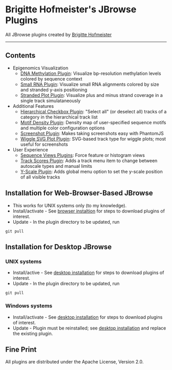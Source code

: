 # Brigitte Hofmeister's JBrowse Plugins
All JBrowse plugins created by [Brigitte Hofmeister](https://github.com/bhofmei)

-------------

## Contents
- Epigenomics Visualization
  - [DNA Methylation Plugin](https://github.com/bhofmei/jbplugin-methylation): Visualize bp-resolution methylation levels colored by sequence context
  - [Small RNA Plugin](https://github.com/bhofmei/jbplugin-smallrna): Visualize small RNA alignments colored by size and stranded y-axis positioning
  - [Stranded Plot Plugin](https://github.com/bhofmei/jbplugin-strandedplot): Visualize plus and minus strand coverage in a single track simulataneously
- Additional Features
  - [Hierarchical Checkbox Plugin](https://github.com/bhofmei/jbplugin-hierarchicalcheckbox): "Select all" (or deselect all) tracks of a category in the hierarchical track list
  - [Motif Density Plugin](https://github.com/bhofmei/jbplugin-motifdens.git): Density map of user-specified sequence motifs and multiple color configuration options
  - [Screenshot Plugin](https://github.com/bhofmei/jbplugin-screenshot): Makes taking screenshots easy with PhantomJS
  - [Wiggle SVG Plot Plugin](https://github.com/bhofmei/jbplugin-wigglesvg): SVG-based track type for wiggle plots; most useful for screenshots
- User Experience
  - [Sequence Views Plugins](https://github.com/bhofmei/jbplugin-seqview): Force feature or histogram views
  - [Track Scores Plugin](https://github.com/bhofmei/jbplugin-trackscores): Adds a track menu item to change between autoscale types and manual limits
  - [Y-Scale Plugin](https://github.com/bhofmei/jbplugin-yscale): Adds global menu option to set the y-scale position of all visible tracks

## Installation for Web-Browser-Based JBrowse

* This works for UNIX systems only (to my knowledge).
* Install/activate - See [browser instaltion](browser-unix-install.md) for steps to download plugins of interest.
* Update - In the plugin directory to be updated, run
```
git pull
```

## Installation for Desktop JBrowse

### UNIX systems
* Install/active - See [desktop installation](desktop-unix-install.md) for steps to download plugins of interest.
* Update - In the plugin directory to be updated, run
```
git pull
```

### Windows systems
* Install/activate - See [desktop installation](desktop-windows-install.md) for steps to download plugins of interest.
* Update - Plugin must be reinstalled; see [desktop installation](desktop-windows-install.md) and replace the existing plugin.

## Fine Print
All plugins are distributed under the Apache License, Version 2.0.